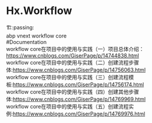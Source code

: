 # Hx.Workflow  
🏗️:passing:  
abp vnext workflow core  
#Documentation  
workflow core在项目中的使用与实践（一）项目总体介绍：https://www.cnblogs.com/GiserPage/p/14744838.html  
workflow core在项目中的使用与实践（二）创建流程步骤体:https://www.cnblogs.com/GiserPage/p/14756063.html  
workflow core在项目中的使用与实践（三）创建流程模板:https://www.cnblogs.com/GiserPage/p/14756174.html  
workflow core在项目中的使用与实践（四）创建其他步骤体:https://www.cnblogs.com/GiserPage/p/14769969.html  
workflow core在项目中的使用与实践（五）创建流程实例:https://www.cnblogs.com/GiserPage/p/14769976.html  
